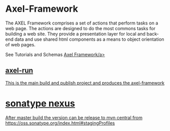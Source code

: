 # Axel-Framework

The AXEL Framework comprises a set of actions that perform tasks on a web page.  The actions are designed to do the most commons tasks
for building a web site.  They provide a presentation layer for local and back-end data and use shared html components as a means to
object orientation of web pages.

See Tutorials and Schemas <a href="http://axelframework.org">Axel Framework/a>

## axel-run
This is the main build and publish project and produces the axel-framework

# sonatype nexus
After master build the version can be release to mvn central from https://oss.sonatype.org/index.html#stagingProfiles
